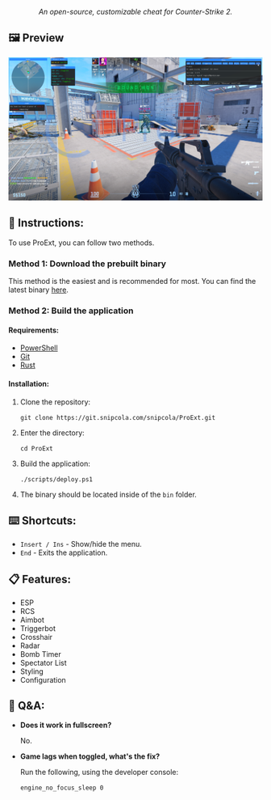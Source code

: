 <div align = "center">

_An open-source, customizable cheat for Counter-Strike 2._

</div>

## 🖼️ Preview

<div align="center">

![preview](assets/preview.png)

</div>

## 📝 Instructions:

To use ProExt, you can follow two methods.

### Method 1: Download the prebuilt binary

This method is the easiest and is recommended for most. You can find the latest binary [here](https://git.snipcola.com/snipcola/ProExt/raw/branch/main/bin/proext.exe).

### Method 2: Build the application

#### Requirements:

- [PowerShell](https://winget.run/pkg/Microsoft/PowerShell)
- [Git](https://winget.run/pkg/Git/MinGit)
- [Rust](https://rustup.rs)

#### Installation:

1. Clone the repository:

   ```
   git clone https://git.snipcola.com/snipcola/ProExt.git
   ```

2. Enter the directory:

   ```
   cd ProExt
   ```

3. Build the application:

   ```
   ./scripts/deploy.ps1
   ```

4. The binary should be located inside of the `bin` folder.

## ⌨️ Shortcuts:

- `Insert / Ins` - Show/hide the menu.
- `End` - Exits the application.

## 📋 Features:

- ESP
- RCS
- Aimbot
- Triggerbot
- Crosshair
- Radar
- Bomb Timer
- Spectator List
- Styling
- Configuration

## 💬 Q&A:

- **Does it work in fullscreen?**

  No.

- **Game lags when toggled, what's the fix?**

  Run the following, using the developer console:

  ```
  engine_no_focus_sleep 0
  ```
